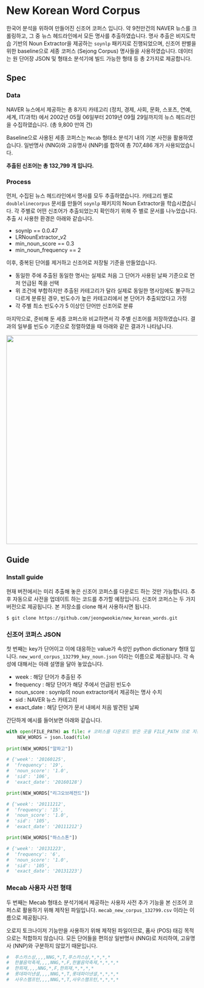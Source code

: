 # New Korean Word Corpus

한국어 분석을 위하여 만들어진 신조어 코퍼스 입니다.
약 9천만건의 NAVER 뉴스를 크롤링하고, 그 중 뉴스 헤드라인에서 모든 명사를 추출하였습니다.
명사 추출은 비지도학습 기반의 Noun Extractor을 제공하는 `soynlp` 패키지로 진행되었으며, 신조어 판별을 위한 baseline으로 세종 코퍼스 (Sejong Corpus) 명사들을 사용하였습니다. 데이터는 원 단어장 JSON 및 형태소 분석기에 빌드 가능한 형태 등 총 2가지로 제공합니다.

## Spec
### Data

NAVER 뉴스에서 제공하는 총 8가지 카테고리 (정치, 경제, 사회, 문화, 스포츠, 연예, 세계, IT/과학) 에서 2002년 05월 06일부터 2019년 09월 29일까지의 뉴스 헤드라인을 수집하였습니다. (총 9,800 만여 건)

Baseline으로 사용된 세종 코퍼스는 `Mecab` 형태소 분석기 내의 기본 사전을 활용하였습니다. 일반명사 (NNG)와 고유명사 (NNP)를 합하여 총 707,486 개가 사용되었습니다.

**추출된 신조어는 총 132,799 개 입니다.**

### Process

먼저, 수집된 뉴스 헤드라인에서 명사를 모두 추출하였습니다. 카테고리 별로 `doublelinecorpus` 문서를 만들어 `soynlp` 패키지의 Noun Extractor을 학습시켰습니다. 각 주별로 어떤 신조어가 추출되었는지 확인하기 위해 주 별로 문서를 나누었습니다. 추출 시 사용한 환경은 아래와 같습니다.
- soynlp == 0.0.47
- LRNounExtractor_v2
- min_noun_score == 0.3
- min_noun_frequency == 2

이후, 중복된 단어를 제거하고 신조어로 저장될 기준을 만들었습니다.
- 동일한 주에 추출된 동일한 명사는 실제로 처음 그 단어가 사용된 날짜 기준으로 먼저 언급된 쪽을 선택
- 위 조건에 부합하지만 추출된 카테고리가 달라 실제로 동일한 명사임에도 불구하고 다르게 분류된 경우, 빈도수가 높은 카테고리에서 본 단어가 추출되었다고 가정
- 각 주별 최소 빈도수가 5 이상인 단어만 신조어로 분류

마지막으로, 준비해 둔 세종 코퍼스와 비교하면서 각 주별 신조어를 저장하였습니다. 결과의 일부를 빈도수 기준으로 정렬하였을 때 아래와 같은 결과가 나타납니다.

<img src="https://user-images.githubusercontent.com/25416425/71515586-506b7f00-28e7-11ea-80e3-d70da3a44960.png" width="550">

## Guide
### Install guide

현재 버전에서는 미리 추출해 놓은 신조어 코퍼스를 다운로드 하는 것만 가능합니다. 추후 자동으로 사전을 업데이트 하는 코드를 추가할 예정입니다.
신조어 코퍼스는 두 가지 버전으로 제공됩니다. 본 저장소를 clone 해서 사용하시면 됩니다.

~~~
$ git clone https://github.com/jeongwookie/new_korean_words.git
~~~

### 신조어 코퍼스 JSON 
첫 번째는 key가 단어이고 이에 대응하는 value가 속성인 python dictionary 형태 입니다. `new_word_corpus_132799_key_noun.json` 이라는 이름으로 제공됩니다. 각 속성에 대해서는 아래 설명을 달아 놓았습니다.

- week : 해당 단어가 추출된 주
- frequency : 해당 단어가 해당 주에서 언급된 빈도수
- noun_score : soynlp의 noun extractor에서 제공하는 명사 수치
- sid : NAVER 뉴스 카테고리
- exact_date : 해당 단어가 문서 내에서 처음 발견된 날짜

간단하게 예시를 들어보면 아래와 같습니다.

~~~python
with open(FILE_PATH) as file: # 코퍼스를 다운로드 받은 곳을 FILE_PATH 으로 지정   
    NEW_WORDS = json.load(file)
    
print(NEW_WORDS["알파고"])

# {'week': '20160125',
#  'frequency': '19',
#  'noun_score': '1.0',
#  'sid': '106',
#  'exact_date': '20160128'}

print(NEW_WORDS["리그오브레전드"])

# {'week': '20111212',
#  'frequency': '15',
#  'noun_score': '1.0',
#  'sid': '105',
#  'exact_date': '20111212'}

print(NEW_WORDS["하스스톤"])

# {'week': '20131223',
#  'frequency': '6',
#  'noun_score': '1.0',
#  'sid': '105',
#  'exact_date': '20131223'}
~~~

### Mecab 사용자 사전 형태
두 번째는 Mecab 형태소 분석기에서 제공하는 사용자 사전 추가 기능을 본 신조어 코퍼스로 활용하기 위해 제작된 파일입니다. `mecab_new_corpus_132799.csv` 이라는 이름으로 제공됩니다. 

오로지 토크나이저 기능만을 사용하기 위해 제작된 파일이므로, 품사 (POS) 태깅 목적으로는 적합하지 않습니다. 모든 단어들을 편의상 일반명사 (NNG)로 처리하여, 고유명사 (NNP)와 구분하지 않았기 때문입니다.

~~~python
#  푸스카스상,,,,NNG,*,T,푸스카스상,*,*,*,*
#  한불음악축제,,,,NNG,*,F,한불음악축제,*,*,*,*
#  한희재,,,,NNG,*,F,한희재,*,*,*,*
#  롯데파이낸셜,,,,NNG,*,T,롯데파이낸셜,*,*,*,*
#  사우스햄프턴,,,,NNG,*,T,사우스햄프턴,*,*,*,*
~~~



